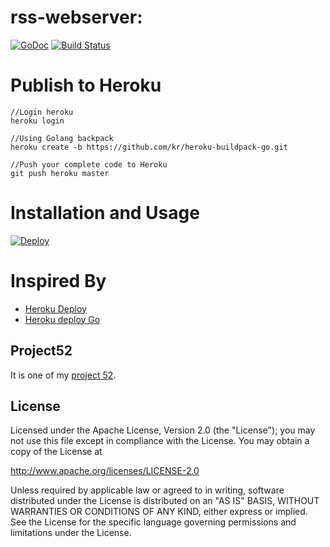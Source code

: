 rss-webserver:
==============

 [![GoDoc](https://godoc.org/github.com/kkdai/rss-webserver?status.svg)](https://godoc.org/github.com/kkdai/rss-webserver)  [![Build Status](https://travis-ci.org/kkdai/githubrss.svg?branch=master)](https://travis-ci.org/kkdai/rss-webserver)




Publish to Heroku
=============

```
//Login heroku
heroku login

//Using Golang backpack
heroku create -b https://github.com/kr/heroku-buildpack-go.git

//Push your complete code to Heroku
git push heroku master
```


Installation and Usage
=============


[![Deploy](https://www.herokucdn.com/deploy/button.svg)](https://heroku.com/deploy)

Inspired By
=============

- [Heroku Deploy](https://devcenter.heroku.com/articles/heroku-button)
- [Heroku deploy Go](http://dougblack.io/words/a-restful-micro-framework-in-go.html)


Project52
---------------

It is one of my [project 52](https://github.com/kkdai/project52).


License
---------------

Licensed under the Apache License, Version 2.0 (the "License");
you may not use this file except in compliance with the License.
You may obtain a copy of the License at

http://www.apache.org/licenses/LICENSE-2.0

Unless required by applicable law or agreed to in writing, software
distributed under the License is distributed on an "AS IS" BASIS,
WITHOUT WARRANTIES OR CONDITIONS OF ANY KIND, either express or implied.
See the License for the specific language governing permissions and
limitations under the License.

